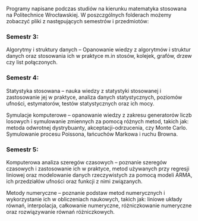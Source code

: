 Programy napisane podczas studiów na kierunku matematyka stosowana na Politechnice Wrocławskiej. W poszczgólnych folderach możemy zobaczyć pliki z następujących semestrów i przedmiotów:

### Semestr 3:

Algorytmy i struktury danych – Opanowanie wiedzy z algorytmów i struktur danych oraz stosowania ich w praktyce m.in stosów, kolejek, grafów, drzew czy list połączonych.

### Semestr 4:

Statystyka stosowana – nauka wiedzy z statystyki stosowanej i zastosowanie jej w praktyce, analiza danych statystycznych, poziomów ufności, estymatorów, testów statystycznych oraz ich mocy.

Symulacje komputerowe – opanowanie wiedzy z zakresu generatorów liczb losowych i symulowanie zmiennych za pomocą różnych metod, takich jak: metoda odwrotnej dystrybuanty, akceptacji-odrzucenia, czy Monte Carlo. Symulowanie procesu Poissona, łańcuchów Markowa i ruchu Browna.

### Semestr 5:

Komputerowa analiza szeregów czasowych – poznanie szeregów czasowych i zastosowanie ich w praktyce, metod używanych przy regresji liniowej oraz modelowanie danych rzeczywistych za pomocą modeli ARMA, ich przedziałów ufności oraz funkcji z nimi związanych.

Metody numeryczne – poznanie podstaw metod numerycznych i wykorzystanie ich w obliczeniach naukowych, takich jak: liniowe układy równań, interpolacja, całkowanie numeryczne, różniczkowanie numeryczne oraz rozwiązywanie równań różniczkowych.
